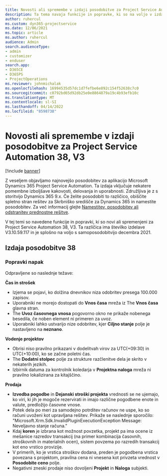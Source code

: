 ```yaml
---
title: Novosti ali spremembe v izdaji posodobitve za Project Service Automation 38, V3
description: Ta tema navaja funkcije in popravke, ki so na voljo v izdaji posodobitve 38, V3 storitve Microsoft Dynamics 365 Project Service Automation.
author: ruhercul
ms.custom: dyn365-projectservice
ms.date: 12/06/2021
ms.topic: article
ms.author: ruhercul
audience: Admin
search.audienceType:
- admin
- customizer
- enduser
search.app:
- D365CE
- D365PS
- ProjectOperations
ms.reviewer: johnmichalak
ms.openlocfilehash: 16994535d57dc1d7fefbe6e892c154f52638c7c0
ms.sourcegitcommit: c0792bd65d92db25e0e8864879a19c4b93efb10c
ms.translationtype: MT
ms.contentlocale: sl-SI
ms.lasthandoff: 04/14/2022
ms.locfileid: "8598738"
---
```

# <a name="whats-new-or-changed-in-project-service-automation-update-release-38-v3"></a>Novosti ali spremembe v izdaji posodobitve za Project Service Automation 38, V3

[!include [banner](../includes/psa-now-project-operations.md)]

Z veseljem objavljamo najnovejšo posodobitev za aplikacijo Microsoft Dynamics 365 Project Service Automation. Ta izdaja vključuje nekatere pomembne izboljšave kakovosti, delovanja in uporabnosti. Združljiva je z s storitvijo Dynamics 365 9.x. Če želite posodobiti to različico, obiščite spletno stran rešitev za Skrbniško središče za Dynamics 365 in namestite posodobitev. Za več informacij glejte [Namestitev, posodobitev ali odstranitev prednostne rešitve](/power-platform/admin/install-remove-preferred-solution).

V tej temi so navedene funkcije in popravki, ki so novi ali spremenjeni za Project Service Automation 38, V3. Ta različica ima številko izdelave V3.10.59.117 in je splošno na voljo s samoposodobitvijo decembra 2021.

## <a name="update-release-38"></a>Izdaja posodobitve 38

### <a name="bug-fixes"></a>Popravki napak

Odpravljene so naslednje težave:

**Čas in strošek**

- Izjema se pojavi, ko dolžina dnevnikov niza odobritev presega 100.000 zapisov.
- Uporabniki ne morejo dostopati do **Vnos časa** mreža iz The **Vnos časa** glavna stran.
- The **Uvoz časovnega vnosa** pogovorno okno ne prikaže nobenega besedila, če noben element ni primeren za uvoz.
- Uporabniki lahko ustvarijo nize odobritev, kjer **Ciljno stanje** polje je nastavljeno na **neznano**.

**Vodenje projektov**

- Obrisi niso pravilno prikazani v dodelitvah virov za UTC(+09:30) in UTC(+10:00), ko se začne poletni čas.
- The **Dodatni stolpec** polje za strukture razčlenitve dela je skrito v nekaterih jezikih.
- Izbirnik datuma za kontrolnik koledarja v **Projektna naloga** mreža ni pravilno lokalizirana za kitajščino.

**Prodaja**

- **Izvedba pogodbe** in **Dejanski stroški projekta** vrednosti se ne ujemajo, ko viri, ki jih je mogoče rezervirati in imajo različne pogodbene enote in valute, predložijo časovne vnose.
- Potek dela po meri za samodejno potrditev računov ne uspe, ko so računi uvoženi kot upravljana rešitev. Prikaže se naslednje sporočilo: "Microsoft.Xrm.Sdk.InvalidPluginExecutionException Message: Neveljavno stanje računa."
- Kdaj **koren** je izbrana kot možnost povzetka, projekt pa ima ocene iz mešanice razredov transakcij (na primer kombinacija časovnih, stroškovnih in materialnih ocen), sistem povzema po razredih transakcij kot eno vrstico provizije.
- V primerih, ko je vrstica stroškov dodana, preden je pogodbena vrstica povezana s projektom, pravilna cena ni vnesena kot privzeta vrednost v **Posodobite ceno** polje.
- Negativni zneski prodaje niso dovoljeni **Projekt** in **Naloga** subjekti.
